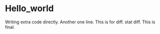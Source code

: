 # Hello_world
Writing extra code directly.
Another one line.
This is for diff.
stat diff.
This is final.

